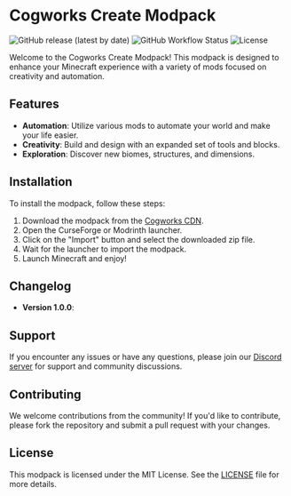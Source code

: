 # Cogworks Create Modpack

![GitHub release (latest by date)](https://img.shields.io/github/v/release/CogworksMC/CreateModpack)
![GitHub Workflow Status](https://img.shields.io/github/actions/workflow/status/CogworksMC/CreateModpack/release.yml)
![License](https://img.shields.io/github/license/CogworksMC/CreateModpack)

Welcome to the Cogworks Create Modpack! This modpack is designed to enhance your Minecraft experience with a variety of mods focused on creativity and automation.

## Features

- **Automation**: Utilize various mods to automate your world and make your life easier.
- **Creativity**: Build and design with an expanded set of tools and blocks.
- **Exploration**: Discover new biomes, structures, and dimensions.

## Installation

To install the modpack, follow these steps:

1. Download the modpack from the [Cogworks CDN](https://cdn.cogworksmc.com/modpacks/create-modpack.zip).
2. Open the CurseForge or Modrinth launcher.
3. Click on the "Import" button and select the downloaded zip file.
4. Wait for the launcher to import the modpack.
5. Launch Minecraft and enjoy!

## Changelog
- **Version 1.0.0**: 

## Support

If you encounter any issues or have any questions, please join our [Discord server](https://cogworksmc.com/discord) for support and community discussions.

## Contributing

We welcome contributions from the community! If you'd like to contribute, please fork the repository and submit a pull request with your changes.

## License

This modpack is licensed under the MIT License. See the [LICENSE](LICENSE) file for more details.
